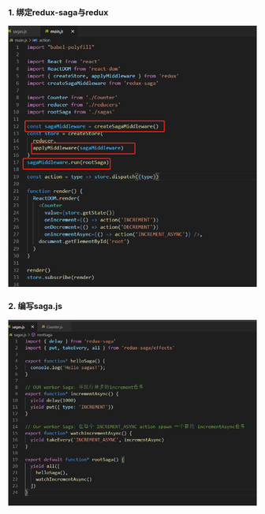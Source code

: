 ### 1. 绑定redux-saga与redux 

![image-20201026155651002](../../../Others/images\saga1.png)

### 2. 编写saga.js

![image-20201026155854889](../../../Others/images/saga2.png)

